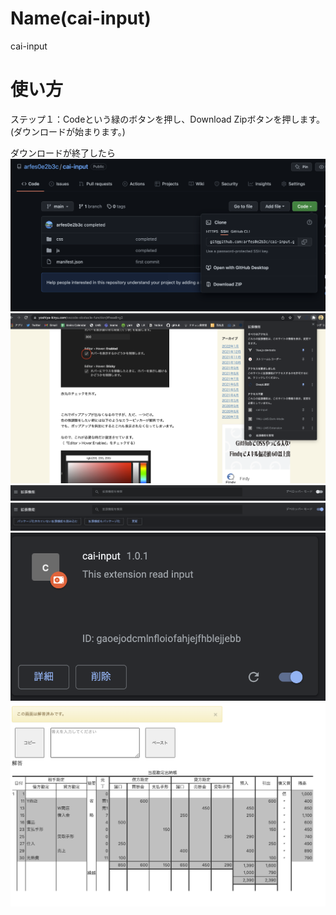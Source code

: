 # Name(cai-input)

cai-input

# 使い方
ステップ１：Codeという緑のボタンを押し、Download Zipボタンを押します。(ダウンロードが始まります。)

ダウンロードが終了したら
![step1](img/step1.png)
![step2](img/step2.png)
![step3](img/step3.png)
![step4](img/step4.png)
![step5](img/step5.png)
![step6](img/step6.png)
